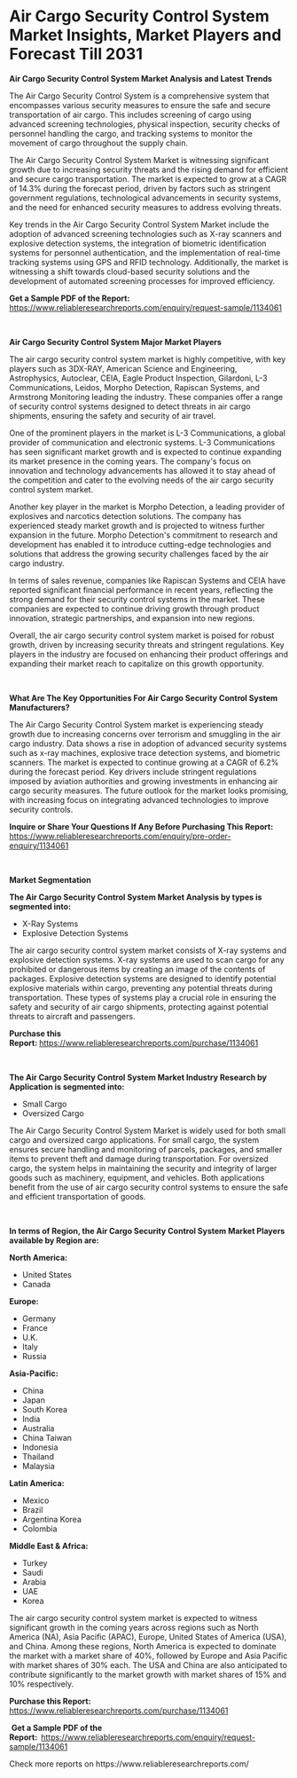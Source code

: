 <p><h1>Air Cargo Security Control System Market Insights, Market Players and Forecast Till 2031</h1></p><p><strong>Air Cargo Security Control System Market Analysis and Latest Trends</strong></p>
<p><p>The Air Cargo Security Control System is a comprehensive system that encompasses various security measures to ensure the safe and secure transportation of air cargo. This includes screening of cargo using advanced screening technologies, physical inspection, security checks of personnel handling the cargo, and tracking systems to monitor the movement of cargo throughout the supply chain.</p><p>The Air Cargo Security Control System Market is witnessing significant growth due to increasing security threats and the rising demand for efficient and secure cargo transportation. The market is expected to grow at a CAGR of 14.3% during the forecast period, driven by factors such as stringent government regulations, technological advancements in security systems, and the need for enhanced security measures to address evolving threats.</p><p>Key trends in the Air Cargo Security Control System Market include the adoption of advanced screening technologies such as X-ray scanners and explosive detection systems, the integration of biometric identification systems for personnel authentication, and the implementation of real-time tracking systems using GPS and RFID technology. Additionally, the market is witnessing a shift towards cloud-based security solutions and the development of automated screening processes for improved efficiency.</p></p>
<p><strong>Get a Sample PDF of the Report:&nbsp;</strong> <a href="https://www.reliableresearchreports.com/enquiry/request-sample/1134061">https://www.reliableresearchreports.com/enquiry/request-sample/1134061</a></p>
<p>&nbsp;</p>
<p><strong>Air Cargo Security Control System Major Market Players</strong></p>
<p><p>The air cargo security control system market is highly competitive, with key players such as 3DX-RAY, American Science and Engineering, Astrophysics, Autoclear, CEIA, Eagle Product Inspection, Gilardoni, L-3 Communications, Leidos, Morpho Detection, Rapiscan Systems, and Armstrong Monitoring leading the industry. These companies offer a range of security control systems designed to detect threats in air cargo shipments, ensuring the safety and security of air travel.</p><p>One of the prominent players in the market is L-3 Communications, a global provider of communication and electronic systems. L-3 Communications has seen significant market growth and is expected to continue expanding its market presence in the coming years. The company's focus on innovation and technology advancements has allowed it to stay ahead of the competition and cater to the evolving needs of the air cargo security control system market.</p><p>Another key player in the market is Morpho Detection, a leading provider of explosives and narcotics detection solutions. The company has experienced steady market growth and is projected to witness further expansion in the future. Morpho Detection's commitment to research and development has enabled it to introduce cutting-edge technologies and solutions that address the growing security challenges faced by the air cargo industry.</p><p>In terms of sales revenue, companies like Rapiscan Systems and CEIA have reported significant financial performance in recent years, reflecting the strong demand for their security control systems in the market. These companies are expected to continue driving growth through product innovation, strategic partnerships, and expansion into new regions.</p><p>Overall, the air cargo security control system market is poised for robust growth, driven by increasing security threats and stringent regulations. Key players in the industry are focused on enhancing their product offerings and expanding their market reach to capitalize on this growth opportunity.</p></p>
<p>&nbsp;</p>
<p><strong>What Are The Key Opportunities For Air Cargo Security Control System Manufacturers?</strong></p>
<p><p>The Air Cargo Security Control System market is experiencing steady growth due to increasing concerns over terrorism and smuggling in the air cargo industry. Data shows a rise in adoption of advanced security systems such as x-ray machines, explosive trace detection systems, and biometric scanners. The market is expected to continue growing at a CAGR of 6.2% during the forecast period. Key drivers include stringent regulations imposed by aviation authorities and growing investments in enhancing air cargo security measures. The future outlook for the market looks promising, with increasing focus on integrating advanced technologies to improve security controls.</p></p>
<p><strong>Inquire or Share Your Questions If Any Before Purchasing This Report:</strong> <a href="https://www.reliableresearchreports.com/enquiry/pre-order-enquiry/1134061">https://www.reliableresearchreports.com/enquiry/pre-order-enquiry/1134061</a></p>
<p>&nbsp;</p>
<p><strong>Market Segmentation</strong></p>
<p><strong>The Air Cargo Security Control System Market Analysis by types is segmented into:</strong></p>
<p><ul><li>X-Ray Systems</li><li>Explosive Detection Systems</li></ul></p>
<p><p>The air cargo security control system market consists of X-ray systems and explosive detection systems. X-ray systems are used to scan cargo for any prohibited or dangerous items by creating an image of the contents of packages. Explosive detection systems are designed to identify potential explosive materials within cargo, preventing any potential threats during transportation. These types of systems play a crucial role in ensuring the safety and security of air cargo shipments, protecting against potential threats to aircraft and passengers.</p></p>
<p><strong>Purchase this Report:&nbsp;</strong><a href="https://www.reliableresearchreports.com/purchase/1134061">https://www.reliableresearchreports.com/purchase/1134061</a></p>
<p>&nbsp;</p>
<p><strong>The Air Cargo Security Control System Market Industry Research by Application is segmented into:</strong></p>
<p><ul><li>Small Cargo</li><li>Oversized Cargo</li></ul></p>
<p><p>The Air Cargo Security Control System Market is widely used for both small cargo and oversized cargo applications. For small cargo, the system ensures secure handling and monitoring of parcels, packages, and smaller items to prevent theft and damage during transportation. For oversized cargo, the system helps in maintaining the security and integrity of larger goods such as machinery, equipment, and vehicles. Both applications benefit from the use of air cargo security control systems to ensure the safe and efficient transportation of goods.</p></p>
<p>&nbsp;</p>
<p><strong>In terms of Region, the Air Cargo Security Control System Market Players available by Region are:</strong></p>
<p>
    <p> <strong> North America: </strong>
        <ul>
            <li>United States</li>
            <li>Canada</li>
        </ul>
        </p> 
    <p> <strong> Europe: </strong>
        <ul>
            <li>Germany</li>
            <li>France</li>
            <li>U.K.</li>
            <li>Italy</li>
            <li>Russia</li>
        </ul>
        </p> 
    <p> <strong> Asia-Pacific: </strong>
        <ul>
            <li>China</li>
            <li>Japan</li>
            <li>South Korea</li>
            <li>India</li>
            <li>Australia</li>
            <li>China Taiwan</li>
            <li>Indonesia</li>
            <li>Thailand</li>
            <li>Malaysia</li>
        </ul>
        </p> 
    <p> <strong> Latin America: </strong>
        <ul>
            <li>Mexico</li>
            <li>Brazil</li>
            <li>Argentina Korea</li>
            <li>Colombia</li>
        </ul>
        </p> 
    <p> <strong> Middle East & Africa: </strong>
        <ul>
            <li>Turkey</li>
            <li>Saudi</li>
            <li>Arabia</li>
            <li>UAE</li>
            <li>Korea</li>
        </ul>
    </p>
    </p>
<p><p>The air cargo security control system market is expected to witness significant growth in the coming years across regions such as North America (NA), Asia Pacific (APAC), Europe, United States of America (USA), and China. Among these regions, North America is expected to dominate the market with a market share of 40%, followed by Europe and Asia Pacific with market shares of 30% each. The USA and China are also anticipated to contribute significantly to the market growth with market shares of 15% and 10% respectively.</p></p>
<p><strong>Purchase this Report: </strong><a href="https://www.reliableresearchreports.com/purchase/1134061">https://www.reliableresearchreports.com/purchase/1134061</a></p>
<p>&nbsp;<strong>Get a Sample PDF of the Report:&nbsp;&nbsp;</strong><a href="https://www.reliableresearchreports.com/enquiry/request-sample/1134061">https://www.reliableresearchreports.com/enquiry/request-sample/1134061</a></p>
<p><strong></strong></p>
<p>Check more reports on https://www.reliableresearchreports.com/</p>